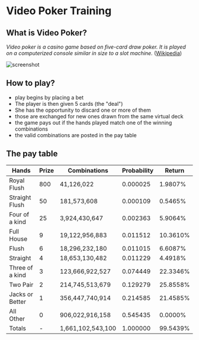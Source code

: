 # Video Poker Training

## What is Video Poker?

*Video poker is a casino game based on five-card draw poker. It is played on a computerized console similar in size to a slot machine.* ([Wikipedia](https://en.wikipedia.org/wiki/Video_poker))

![screenshot](https://www.liveabout.com/thmb/6zzR5fCBQmFMT5kYs5kJMyrT3vo=/768x0/filters:no_upscale():max_bytes(150000):strip_icc()/Quadacesjacksorbetter-589a21533df78caebc3994e7.jpg)

## How to play?

* play begins by placing a bet
* The player is then given 5 cards (the "deal")
* She has the opportunity to discard one or more of them
* those are exchanged for new ones drawn from the same virtual deck
* the game pays out if the hands played match one of the winning combinations
* the valid combinations are posted in the pay table

## The pay table

Hands | Prize | Combinations | Probability | Return
--- | --- | --- | --- |---
Royal Flush	| 800	| 41,126,022	| 0.000025 | 1.9807%
Straight Flush	| 50	| 181,573,608	| 0.000109 |	0.5465%
Four of a kind |	25 |	3,924,430,647 |	0.002363	| 5.9064%
Full House	| 9	| 19,122,956,883	| 0.011512	| 10.3610%
Flush	| 6	| 18,296,232,180	| 0.011015	| 6.6087%
Straight |	4	| 18,653,130,482 |	0.011229 |	4.4918%
Three of a kind |	3	| 123,666,922,527	| 0.074449 |	22.3346%
Two Pair |	2 |	214,745,513,679	| 0.129279 |	25.8558%
Jacks or Better	| 1 |	356,447,740,914	| 0.214585 |	21.4585%
All Other	| 0	| 906,022,916,158	| 0.545435 |	0.0000%
Totals	| -	| 1,661,102,543,100 |	1.000000 |	99.5439%



